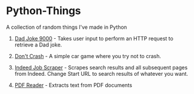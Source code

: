 # Python-Things
A collection of random things I've made in Python

1. [Dad Joke 9000](https://github.com/trivers88/Python-Things/blob/master/Python%20Things/Dad%20Jokes/DadJoke9000.py) - Takes user input to perform an HTTP request to retrieve a Dad joke.

2. [Don't Crash](https://github.com/trivers88/Python-Things/tree/master/Python%20Things/Don't%20Crash) - A simple car game where you try not to crash.

3. [Indeed Job Scraper](https://github.com/trivers88/Python-Things/blob/master/Indeed%20Job%20Scraper/indeedscrape.py) -  Scrapes search results and all subsequent pages from Indeed.  Change Start URL to search results of whatever you want.

4. [PDF Reader](https://github.com/trivers88/Python-Things/blob/master/PDF%20Reader/pdfread.py) - Extracts text from PDF documents